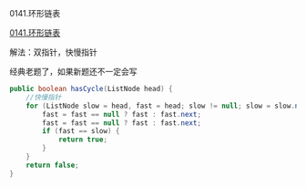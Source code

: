 0141.环形链表

[0141.环形链表
](https://leetcode-cn.com/problems/linked-list-cycle/)

解法：双指针，快慢指针

经典老题了，如果新题还不一定会写



```java
public boolean hasCycle(ListNode head) {
    //快慢指针
    for (ListNode slow = head, fast = head; slow != null; slow = slow.next) {
        fast = fast == null ? fast : fast.next;
        fast = fast == null ? fast : fast.next;
        if (fast == slow) {
            return true;
        }
    }
    return false;
}
```

